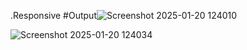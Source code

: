 .Responsive
#Output![Screenshot 2025-01-20 124010](https://github.com/user-attachments/assets/6a9db69e-7f91-48a7-bb95-89ffaf2de865)

![Screenshot 2025-01-20 124034](https://github.com/user-attachments/assets/da62c2b9-cbae-4784-8beb-5013efa37b22)
